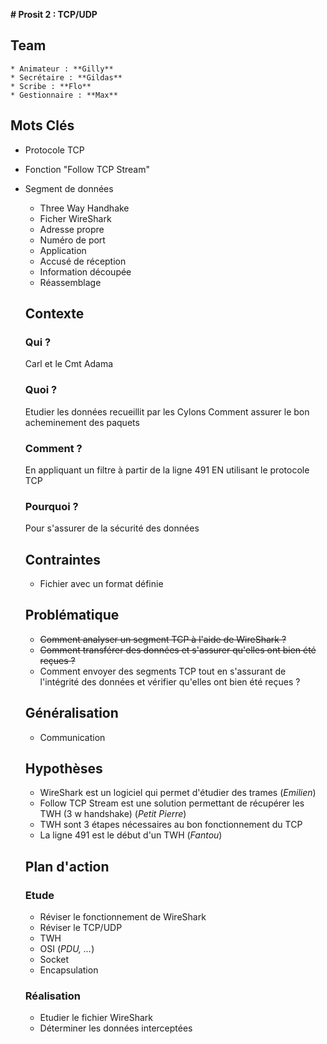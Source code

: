 **# Prosit 2 : TCP/UDP**

  ## Team
    * Animateur : **Gilly**
    * Secrétaire : **Gildas**
    * Scribe : **Flo**
    * Gestionnaire : **Max**


  ## Mots Clés
* Protocole TCP
* Fonction "Follow TCP Stream"
* Segment de données
    * Three Way Handhake
    * Ficher WireShark
    * Adresse propre
    * Numéro de port
    * Application
    * Accusé de réception
    * Information découpée
    * Réassemblage

  ## Contexte

  ### Qui ?
    Carl et le Cmt Adama

  ### Quoi ?
    Etudier les données recueillit par les Cylons 
    Comment assurer le bon acheminement des paquets
  
  ### Comment ?
    En appliquant un filtre à partir de la ligne 491
    EN utilisant le protocole TCP
  
  ### Pourquoi ?
    Pour s'assurer de la sécurité des données

  ## Contraintes
    * Fichier avec un format définie

  ## Problématique
    * ~~Comment analyser un segment TCP à l'aide de WireShark ?~~
    * ~~Comment transférer des données et s'assurer qu'elles ont bien été reçues ?~~
    * Comment envoyer des segments TCP tout en s'assurant de l'intégrité des données et vérifier qu'elles ont bien été reçues ?

  ## Généralisation
    * Communication

  ## Hypothèses
    * WireShark est un logiciel qui permet d'étudier des trames (*Emilien*)
    * Follow TCP Stream est une solution permettant de récupérer les TWH (3 w handshake) (*Petit Pierre*)
    * TWH sont 3 étapes nécessaires au bon fonctionnement du TCP
    * La ligne 491 est le début d'un TWH (*Fantou*)

  ## Plan d'action

  ### Etude
    * Réviser le fonctionnement de WireShark
    * Réviser le TCP/UDP
    * TWH
    * OSI (*PDU, ...*)
    * Socket
    * Encapsulation
    
  ### Réalisation
    * Etudier le fichier WireShark
    * Déterminer les données interceptées
